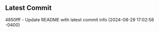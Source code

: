 
## Latest Commit
4850fff - Update README with latest commit info (2024-08-29 17:02:58 -0400) <Yunxi-Zhou>
